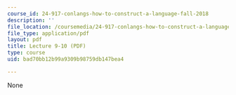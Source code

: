 ```yaml
---
course_id: 24-917-conlangs-how-to-construct-a-language-fall-2018
description: ''
file_location: /coursemedia/24-917-conlangs-how-to-construct-a-language-fall-2018/bad70bb12b99a9309b98759db147bea4_MIT24_917f18_lec9_transitivity.pdf
file_type: application/pdf
layout: pdf
title: Lecture 9-10 (PDF)
type: course
uid: bad70bb12b99a9309b98759db147bea4

---
```

None